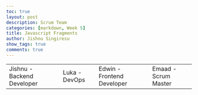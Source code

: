 ```yaml
---
toc: true
layout: post
description: Scrum Team 
categories: [markdown, Week 5]
title: Javascript Fragments
author: Jishnu Singiresu
show_tags: true
comments: true
---
```

<table>
    <tr>
        <td>Jishnu - Backend Developer</td>
        <td>Luka - DevOps</td>
        <td>Edwin - Frontend Developer</td>
        <td>Emaad - Scrum Master</td>
    </tr>
</table>

<script> 


let teammates = ["Jishnu - Backend Developer", "Luka - DevOps", "Edwin - Frontend Developer", "Emaad - Scrum Master"];


const table = document.createElement("table");
const row = document.createElement("tr");


for (let i = 0; i < teammates.length; i++) {
    let data = document.createElement("td");
    let node = document.createTextNode(teammates[i]);
    data.appendChild(node);
    row.appendChild(data);
}

table.appendChild(row);
const div = document.getElementById("JavaScriptTable");
div.appendChild(table);



</script>